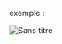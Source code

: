 exemple :

![Sans titre](https://github.com/fk-crafter/html-css-card/assets/127132293/34acaa74-589f-47b8-b779-5f785ff3267c)
